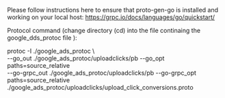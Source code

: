 
Please follow instructions here to ensure that proto-gen-go is installed and working on your local host:  https://grpc.io/docs/languages/go/quickstart/


Protocol command (change directory (cd) into the file continaing the google_dds_protoc file ):

protoc -I ./google_ads_protoc \                                            
--go_out ./google_ads_protoc/uploadclicks/pb --go_opt paths=source_relative \
 --go-grpc_out ./google_ads_protoc/uploadclicks/pb --go-grpc_opt paths=source_relative \
./google_ads_protoc/uploadclicks/upload_click_conversions.proto